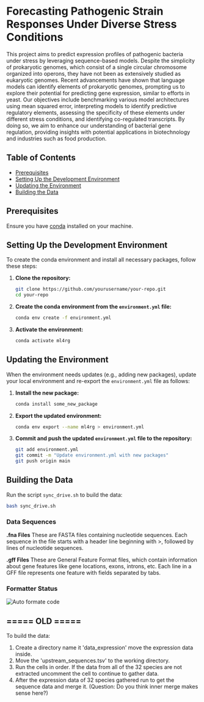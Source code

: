 
# Forecasting Pathogenic Strain Responses Under Diverse Stress Conditions

This project aims to predict expression profiles of pathogenic bacteria under stress by leveraging sequence-based models. Despite the simplicity of prokaryotic genomes, which consist of a single circular chromosome organized into operons, they have not been as extensively studied as eukaryotic genomes. Recent advancements have shown that language models can identify elements of prokaryotic genomes, prompting us to explore their potential for predicting gene expression, similar to efforts in yeast. Our objectives include benchmarking various model architectures using mean squared error, interpreting models to identify predictive regulatory elements, assessing the specificity of these elements under different stress conditions, and identifying co-regulated transcripts. By doing so, we aim to enhance our understanding of bacterial gene regulation, providing insights with potential applications in biotechnology and industries such as food production.

## Table of Contents
- [Prerequisites](#prerequisites)
- [Setting Up the Development Environment](#setting-up-the-development-environment)
- [Updating the Environment](#updating-the-environment)
- [Building the Data](#building-the-data)

## Prerequisites

Ensure you have [conda](https://docs.conda.io/projects/conda/en/latest/user-guide/install/index.html) installed on your machine.

## Setting Up the Development Environment

To create the conda environment and install all necessary packages, follow these steps:

1. **Clone the repository:**
   ```bash
   git clone https://github.com/yourusername/your-repo.git
   cd your-repo
   ```

2. **Create the conda environment from the `environment.yml` file:**
   ```bash
   conda env create -f environment.yml
   ```

3. **Activate the environment:**
   ```bash
   conda activate ml4rg
   ```

## Updating the Environment

When the environment needs updates (e.g., adding new packages), update your local environment and re-export the `environment.yml` file as follows:

1. **Install the new package:**
   ```bash
   conda install some_new_package
   ```

2. **Export the updated environment:**
   ```bash
   conda env export --name ml4rg > environment.yml
   ```

3. **Commit and push the updated `environment.yml` file to the repository:**
   ```bash
   git add environment.yml
   git commit -m "Update environment.yml with new packages"
   git push origin main
   ```

## Building the Data

Run the script `sync_drive.sh` to build the data:
```bash
bash sync_drive.sh
```
### Data Sequences

**.fna Files**
These are FASTA files containing nucleotide sequences. Each sequence in the file starts with a header line beginning with >, followed by lines of nucleotide sequences.

**.gff Files**
These are General Feature Format files, which contain information about gene features like gene locations, exons, introns, etc. Each line in a GFF file represents one feature with fields separated by tabs.

### Formatter Status

![Auto formate code](https://github.com/memetc/ML4RG_Group1/workflows/Auto%20formate%20code/badge.svg)

## ===== OLD =====
To build the data:
1. Create a directory name it 'data_expression' move the expression data inside.
2. Move the 'upstream_sequences.tsv' to the working directory.
3. Run the cells in order. If the data from all of the 32 species are not extracted uncomment the cell to continue to gather data.
4. After the expression data of 32 species gathered run to get the sequence data and merge it. (Question: Do you think inner merge makes sense here?)
